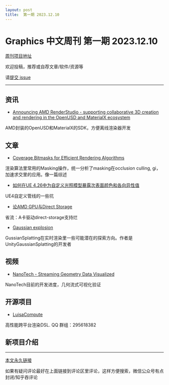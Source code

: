 ```yaml
---
layout: post
title:  第一期 2023.12.10
---
```

# Graphics 中文周刊 第一期 2023.12.10

[周刊项目地址](https://github.com/jczh98/graphicsweeklynews)


欢迎投稿，推荐或自荐文章/软件/资源等

请[提交 issue](https://github.com/jczh98/graphicsweeklynews/issues)


---

## 资讯

-  [Announcing AMD RenderStudio - supporting collaborative 3D creation and rendering in the OpenUSD and MaterialX ecosystem](https://gpuopen.com/learn/introducing-amd-renderstudio/)

AMD封装的OpenUSD和MaterialX的SDK，方便离线渲染器开发

## 文章

- [Coverage Bitmasks for Efficient Rendering Algorithms](https://www.ea.com/seed/news/coverage-bitmasks)

渲染算法里常用的Masking操作，统一分析了masking在occlusion culling, gi，加速求交里的应用。像一篇综述

- [如何在UE 4.26中为自定义光照模型暴露次表面颜色和各向异性值](https://zhuanlan.zhihu.com/p/671377800)

UE4自定义管线的一些坑


- [论AMD GPU与Direct Storage](https://zhuanlan.zhihu.com/p/671310380)

省流：A卡驱动direct-storage支持烂

- [Gaussian explosion](https://aras-p.info/blog/2023/12/08/Gaussian-explosion/)

GussianSplatting在实时渲染里一些可能潜在的探索方向。作者是UnityGaussianSplatting的开发者

## 视频

- [NanoTech - Streaming Geometry Data Visualized](https://www.youtube.com/watch?v=VvfbKixVxis)

NanoTech目前的开发进度，几何流式可视化验证

## 开源项目

- [LuisaCompute](https://github.com/LuisaGroup/LuisaCompute) 

高性能跨平台渲染DSL. QQ 群组：295618382

## 新项目介绍

---



[本文永久链接](https://jczh98.github.io/graphicsweeklynews/posts/001.html)

如果有疑问评论最好在上面链接到评论区里评论，这样方便搜索，微信公众号有点封闭/知乎吞评论